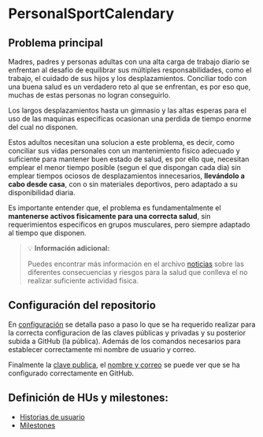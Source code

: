 # PersonalSportCalendary

## Problema principal

Madres, padres y personas adultas con una alta carga de trabajo diario se enfrentan al desafío de equilibrar sus múltiples responsabilidades, como el trabajo, el cuidado de sus hijos y los desplazamientos. Conciliar todo con una buena salud es un verdadero reto al que se enfrentan, es por eso que, muchas de estas personas no logran conseguirlo.

Los largos desplazamientos hasta un gimnasio y las altas esperas para el uso de las maquinas especificas ocasionan una perdida de tiempo enorme del cual no disponen.


Estos adultos necesitan una solucion a este problema, es decir, como conciliar sus vidas personales con un mantenimiento fisico adecuado y suficiente para mantener buen estado de salud, es por ello que, necesitan emplear el menor tiempo posible (segun el que dispongan cada dia) sin emplear tiempos ociosos de desplazamientos innecesarios, **llevándolo a cabo desde casa**, con o sin materiales deportivos, pero adaptado a su disponibilidad diaria.

Es importante entender que, el problema es fundamentalmente el **mantenerse activos fisicamente para una correcta salud**, sin requerimientos especificos en grupos musculares, pero siempre adaptado al tiempo que disponen.

> 💡 **Información adicional:**
>
> Puedes encontrar más información en el archivo [noticias](./docs/news.md) sobre las diferentes consecuencias y riesgos para la salud que conlleva el no realizar suficiente actividad fisica.


## Configuración del repositorio

En [configuración](./docs/config-repo.md) se detalla paso a paso lo que se ha requerido realizar para la correcta configuracion de las claves públicas y privadas y su posterior subida a GitHub (la pública). Además de los comandos necesarios para establecer correctamente mi nombre de usuario y correo.

Finalmente la [clave publica](./docs/images/ClavePublica.png), el [nombre y correo](./docs/images/NombreyCorreo.png) se puede ver que se ha configurado correctamente en GitHub.

## Definición de HUs y milestones:

- [Historias de usuario](./docs/HUs.md)
- [Milestones](./docs/config-milestones.md)



